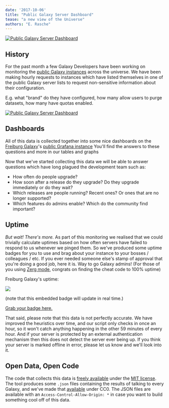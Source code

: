 ```yaml
---
date: '2017-10-06'
title: "Public Galaxy Server Dashboard"
tease: "a new view of the Universe"
authors: "E. Rasche"
---
```


[<img class="img-responsive center-block" src="/src/blog/2017-10-public-galaxy-dashboard/dashboard-landing.png" alt="Public Galaxy Server Dashboard" />](https://grafana.denbi.uni-freiburg.de/dashboard/db/public-galaxy-servers)

## History

For the past month a few Galaxy Developers have been working on monitoring the
[public Galaxy instances](/src/public-galaxy-servers/index.md) across the universe. We have been making hourly
requests to instances which have listed themselves in one of the public Galaxy
server lists to request non-sensitive information about their configuration.

E.g. what "brand" do they have configured, how many allow users to purge
datasets, how many have quotas enabled.

[<img class="img-responsive center-block" src="/src/blog/2017-10-public-galaxy-dashboard/dashboard-details.png" alt="Public Galaxy Server Dashboard" />](https://grafana.denbi.uni-freiburg.de/dashboard-solo/snapshot/7pgA1b2OcA0UBteiMx1h5bPlwh7Kzv95?orgId=1&panelId=11&from=1506589516564&to=1506611116564)

## Dashboards

All of this data is collected together into some nice dashboards on the [Freiburg Galaxy](http://www.bioinf.uni-freiburg.de/Galaxy/)'s 
[public Grafana instance](https://grafana.denbi.uni-freiburg.de/dashboard/db/public-galaxy-servers?orgId=1)
You'll find the answers to these questions and more in our tables and graphs

Now that we've started collecting this data we will be able to answer questions
which have long plagued the development team such as:

- How often do people upgrade?
- How soon after a release do they upgrade? Do they upgrade immediately or do they wait?
- Which releases are people running? Recent ones? Or ones that are no longer supported?
- Which features do admins enable? Which do the community find important?

## Uptime

*But wait! There's more.* As part of this monitoring we realised that we could
trivially calculate uptimes based on how often servers have failed to respond
to us whenever we pinged them. So we've produced some uptime badges for you to
use and brag about your instance to your bosses / colleagues / etc. If you ever
needed someone else's stamp of approval that you're doing a good job, here it is.
Way to go Galaxy admins! (For those of you using [Zerg mode](https://github.com/galaxyproject/dagobah-training/blob/2017-montpellier/sessions/10-uwsgi/ex2-zerg-mode.md),
congrats on finding the cheat code to 100% uptime)

Freiburg Galaxy's uptime:

 ![](https://grafana.denbi.uni-freiburg.de/raw/badges/Freiburg_Galaxy.svg)

(note that this embedded badge will update in real time.)

[Grab your badge here.](https://grafana.denbi.uni-freiburg.de/raw/badges/)

That said, please note that this data is not perfectly accurate. We have
improved the heuristics over time, and our script only checks in once an hour,
so it won't catch anything happening in the other 59 minutes of every hour.
And if your server is protected by an external authentication mechanism then
this does not detect the server ever being up.
If you think your server is marked offline in error, please let us know and
we'll look into it.

## Open Data, Open Code

The code that collects this data is [freely available](https://github.com/martenson/public-galaxy-servers) under the [MIT
license](https://github.com/martenson/public-galaxy-servers/blob/master/LICENSE).
The tool produces some `.json` files containing the results of talking to every
Galaxy, and we've made that
[available](https://grafana.denbi.uni-freiburg.de/raw/) under CC0. The JSON
files are available with an `Access-Control-Allow-Origin: *` in case you want
to build something cool off of this data.
